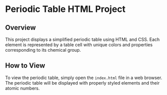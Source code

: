 # Periodic Table HTML Project

## Overview
This project displays a simplified periodic table using HTML and CSS. Each element is represented by a table cell with unique colors and properties corresponding to its chemical group.

## How to View
To view the periodic table, simply open the `index.html` file in a web browser. The periodic table will be displayed with properly styled elements and their atomic numbers.

